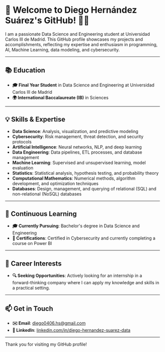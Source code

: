 # 🌟 Welcome to Diego Hernández Suárez's GitHub! 👾👋

I am a passionate Data Science and Engineering student at Universidad Carlos III de Madrid. This GitHub profile showcases my projects and accomplishments, reflecting my expertise and enthusiasm in programming, AI, Machine Learning, data modeling, and cybersecurity.

---

## 📚 Education
- **🎓 Final Year Student** in Data Science and Engineering at Universidad Carlos III de Madrid
- **🌍 International Baccalaureate (IB)** in Sciences

---

## 💡 Skills & Expertise
- **Data Science**: Analysis, visualization, and predictive modeling
- **Cybersecurity**: Risk management, threat detection, and security protocols
- **Artificial Intelligence**: Neural networks, NLP, and deep learning
- **Data Engineering**: Data pipelines, ETL processes, and database management
- **Machine Learning**: Supervised and unsupervised learning, model evaluation
- **Statistics**: Statistical analysis, hypothesis testing, and probability theory
- **Computational Mathematics**: Numerical methods, algorithm development, and optimization techniques
- **Databases**: Design, management, and querying of relational (SQL) and non-relational (NoSQL) databases

---

## 🌱 Continuous Learning
- **🎓 Currently Pursuing**: Bachelor's degree in Data Science and Engineering
- **🏅 Certifications**: Certified in Cybersecurity and currently completing a course on Power BI

---

## 🚀 Career Interests
- **🔍 Seeking Opportunities**: Actively looking for an internship in a forward-thinking company where I can apply my knowledge and skills in a practical setting.

---

## 📫 Get in Touch
- **✉️ Email**: [diego0406.hs@gmail.com](mailto:diego0406.hs@gmail.com)
- **🔗 LinkedIn**: [linkedin.com/in/diego-hernandez-suarez-data](https://linkedin.com/in/diego-hernandez-suarez-data)

---

Thank you for visiting my GitHub profile!

